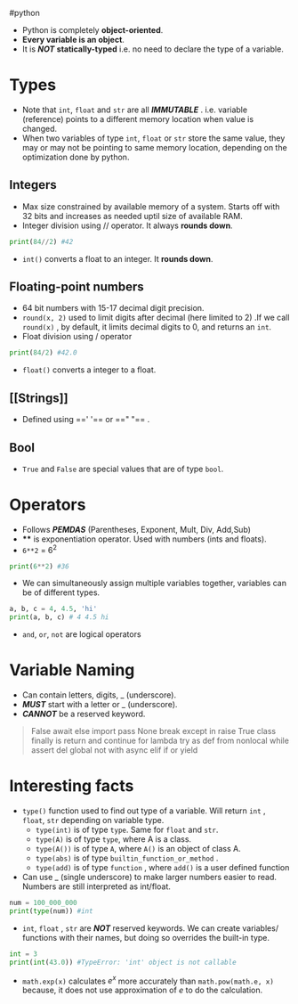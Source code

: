 #python
+ Python is completely **object-oriented**.
+ **Every variable is an object**.
+ It is ***NOT*** **statically-typed** i.e. no need to declare the type of a variable.
# Types
+ Note that `int`, `float` and `str` are all ***IMMUTABLE*** . i.e. variable (reference) points to a different memory location when value is changed.
+ When two variables of type `int`, `float` or `str` store the same value, they may or may not be pointing to same memory location, depending on the optimization done by python.
## Integers
+ Max size constrained by available memory of a system. Starts off with 32 bits and increases as needed uptil size of available RAM.
+ Integer division using $//$ operator. It always **rounds down**.
```python
print(84//2) #42
```
+ `int()` converts a float to an integer. It **rounds down**.
## Floating-point numbers
+ 64 bit numbers with 15-17 decimal digit precision.
+ `round(x, 2)` used to limit digits after decimal (here limited to 2) .If we call `round(x)` , by default, it limits decimal digits to 0, and returns an `int`.
+ Float division using $/$ operator 
```python
print(84/2) #42.0
```
+ `float()` converts a integer to a float.
## [[Strings]]
+ Defined using ==' '== or ==" "== .
## Bool
+ `True` and `False` are special values that are of type `bool`.
# Operators
+ Follows ***PEMDAS*** (Parentheses, Exponent, Mult, Div, Add,Sub)
+ __**__ is exponentiation operator. Used with numbers (ints and floats).
+ `6**2`  = $6^2$ 
```python
print(6**2) #36
```
+ We can simultaneously assign multiple variables together, variables can be of different types.
```python
a, b, c = 4, 4.5, 'hi'
print(a, b, c) # 4 4.5 hi
```
+ `and`, `or`, `not` are logical operators
# Variable Naming
+ Can contain letters, digits, _ (underscore).
+ ***MUST*** start with a letter or _ (underscore).
+ ***CANNOT*** be a reserved keyword.
>False      await      else       import     pass
None       break      except     in         raise
True       class      finally    is         return
and        continue   for        lambda     try
as         def        from       nonlocal   while
assert     del        global     not        with
async      elif       if         or         yield
# Interesting facts
+ `type()` function used to find out type of a variable. Will return `int` , `float`, `str` depending on variable type.
	+ `type(int)` is of type `type`. Same for `float` and `str`.
	+ `type(A)` is of type `type`, where A is a class.
	+ `type(A())` is of type `A`, where `A()` is an object of class A.
	+ `type(abs)` is of type `builtin_function_or_method` .
	+ `type(add)` is of type `function` , where `add()` is a user defined function
+ Can use _ (single underscore) to make larger numbers easier to read. Numbers are still interpreted as int/float.
```python
num = 100_000_000
print(type(num)) #int
```
+ `int`, `float` , `str` are ***NOT*** reserved keywords. We can create variables/ functions with their names, but doing so overrides the built-in type.
```python
int = 3
print(int(43.0)) #TypeError: 'int' object is not callable
```
+ `math.exp(x)` calculates $e^x$ more accurately than `math.pow(math.e, x)`  because, it does not use approximation of $e$ to do the calculation.